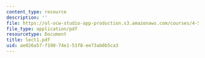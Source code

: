```yaml
---
content_type: resource
description: ''
file: https://ol-ocw-studio-app-production.s3.amazonaws.com/courses/4-580-inquiry-into-computation-and-design-fall-2006/ae026a57f19074e151f8ee73ab0b5ca3_lect1.pdf
file_type: application/pdf
resourcetype: Document
title: lect1.pdf
uid: ae026a57-f190-74e1-51f8-ee73ab0b5ca3
---
```

